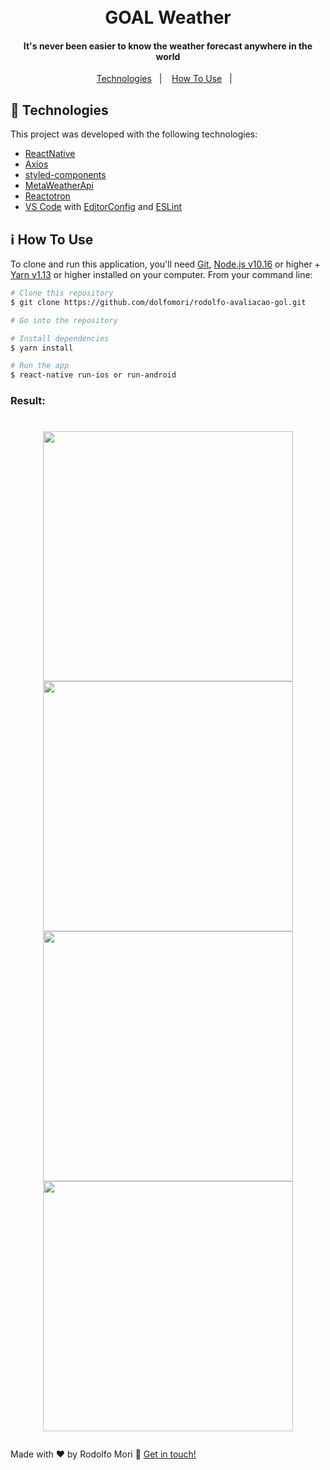 
<h1 align="center">
  <br>
  GOAL Weather
</h1>

<h4 align="center">
  It's never been easier to know the weather forecast anywhere in the world</h4>

<p align="center">
  <a href="#rocket-technologies">Technologies</a>&nbsp;&nbsp;&nbsp;|&nbsp;&nbsp;&nbsp;
  <a href="#information_source-how-to-use">How To Use</a>&nbsp;&nbsp;&nbsp;|&nbsp;&nbsp;&nbsp;
</p>

## :rocket: Technologies

This project was developed with the following technologies:

- [ReactNative](https://reactjs.org/)
- [Axios](https://github.com/axios/axios)
- [styled-components](https://www.styled-components.com/)
- [MetaWeatherApi](https://www.metaweather.com/api)
- [Reactotron](https://infinite.red/reactotron)
- [VS Code][vc] with [EditorConfig][vceditconfig] and [ESLint][vceslint]

## :information_source: How To Use

To clone and run this application, you'll need [Git](https://git-scm.com), [Node.js v10.16][nodejs] or higher + [Yarn
v1.13][yarn] or higher installed on your computer. From your command line:

```bash
# Clone this repository
$ git clone https://github.com/dolfomori/rodolfo-avaliacao-gol.git

# Go into the repository

# Install dependencies
$ yarn install

# Run the app
$ react-native run-ios or run-android

```

### Result:

<h1 align="center">

<img src="https://user-images.githubusercontent.com/47903440/69779176-e0ea5e80-1185-11ea-8719-4b2d8d414407.png"
    height="400">
<img src="https://user-images.githubusercontent.com/47903440/69779175-e0ea5e80-1185-11ea-9aac-cfc8c5195ddd.png"
    height="400">
<img src="https://user-images.githubusercontent.com/47903440/69902860-012a4100-1371-11ea-97ef-df811e99e7ec.png"
    height="400">
<img src="https://user-images.githubusercontent.com/47903440/69902919-bbba4380-1371-11ea-839e-029ae0583fc2.png"
    height="400">

</h1>

Made with ♥ by Rodolfo Mori :wave: [Get in touch!](https://www.linkedin.com/in/rodolfomori/)

[nodejs]: https://nodejs.org/
[yarn]: https://yarnpkg.com/
[vc]: https://code.visualstudio.com/
[vceditconfig]: https://marketplace.visualstudio.com/items?itemName=EditorConfig.EditorConfig
[vceslint]: https://marketplace.visualstudio.com/items?itemName=dbaeumer.vscode-eslint
